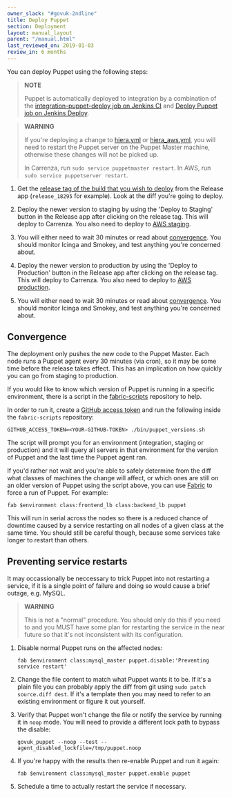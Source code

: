 ```yaml
---
owner_slack: "#govuk-2ndline"
title: Deploy Puppet
section: Deployment
layout: manual_layout
parent: "/manual.html"
last_reviewed_on: 2019-01-03
review_in: 6 months
---
```


You can deploy Puppet using the following steps:

> **NOTE**
>
> Puppet is automatically deployed to integration by a combination of the [integration-puppet-deploy job on Jenkins CI](https://ci.integration.publishing.service.gov.uk/job/integration-puppet-deploy/) and [Deploy Puppet job on Jenkins Deploy](https://deploy.integration.publishing.service.gov.uk/job/Deploy_Puppet/).

> **WARNING**
>
> If you're deploying a change to [hiera.yml](https://github.com/alphagov/govuk-puppet/blob/master/hiera.yml) or [hiera_aws.yml](https://github.com/alphagov/govuk-puppet/blob/master/hiera_aws.yml), you will need to restart the Puppet server on the Puppet Master machine, otherwise these changes will not be picked up.
>
> In Carrenza, run `sudo service puppetmaster restart`. In AWS, run `sudo service puppetserver restart`.

1. Get the [release tag of the build that you wish to deploy][tag] from the Release
app (`release_18295` for example). Look at the diff you're going to deploy.

2. Deploy the newer version to staging by using the 'Deploy to Staging' button in
the Release app after clicking on the release tag. This will deploy to Carrenza.
You also need to deploy to [AWS staging][stage-aws-deploy].

3. You will either need to wait 30 minutes or read about [convergence](#convergence).
You should monitor Icinga and Smokey, and test anything you're concerned about.

4. Deploy the newer version to production by using the 'Deploy to Production' button in
the Release app after clicking on the release tag. This will deploy to Carrenza.
You also need to deploy to [AWS production][prod-aws-deploy].

5. You will either need to wait 30 minutes or read about [convergence](#convergence).
You should monitor Icinga and Smokey, and test anything you're concerned about.

[tag]: https://release.publishing.service.gov.uk/applications/puppet
[stage-aws-deploy]: https://deploy.blue.staging.govuk.digital/job/Deploy_Puppet
[prod-aws-deploy]: https://deploy.blue.production.govuk.digital/job/Deploy_Puppet

## Convergence

The deployment only pushes the new code to the Puppet Master. Each node
runs a Puppet agent every 30 minutes (via cron), so it may be some time
before the release takes effect. This has an implication on how
quickly you can go from staging to production.

If you would like to know which version of Puppet is running in a
specific environment, there is a script in the
[fabric-scripts](https://github.com/alphagov/fabric-scripts) repository
to help.

In order to run it, create a [GitHub access token](https://github.com/settings/tokens)
and run the following inside the `fabric-scripts` repository:

    GITHUB_ACCESS_TOKEN=<YOUR-GITHUB-TOKEN> ./bin/puppet_versions.sh

The script will prompt you for an environment (integration, staging or
production) and it will query all servers in that environment for the
version of Puppet and the last time the Puppet agent ran.

If you'd rather not wait and you're able to safely determine from the
diff what classes of machines the change will affect, or which ones are
still on an older version of Puppet using the script above, you can use
[Fabric](https://github.com/alphagov/fabric-scripts) to force a run of
Puppet. For example:

    fab $environment class:frontend_lb class:backend_lb puppet

This will run in serial across the nodes so there is a reduced chance of
downtime caused by a service restarting on all nodes of a given
class at the same time. You should still be careful though, because
some services take longer to restart than others.

## Preventing service restarts

It may occassionally be neccessary to trick Puppet into not restarting a
service, if it is a single point of failure and doing so would cause a
brief outage, e.g. MySQL.

> **WARNING**
>
> This is not a "normal" procedure. You should only do this if you need
> to and you MUST have some plan for restarting the service in the near
> future so that it's not inconsistent with its configuration.

1.  Disable normal Puppet runs on the affected nodes:

        fab $environment class:mysql_master puppet.disable:'Preventing service restart'

2.  Change the file content to match what Puppet wants it to be. If it's
    a plain file you can probably apply the diff from git using
    `sudo patch source.diff dest`. If it's a template then you may need
    to refer to an existing environment or figure it out yourself.
3.  Verify that Puppet won't change the file or notify the service by
    running it in `noop` mode. You will need to provide a different lock
    path to bypass the disable:

        govuk_puppet --noop --test --agent_disabled_lockfile=/tmp/puppet.noop

4.  If you're happy with the results then re-enable Puppet and run it
    again:

        fab $environment class:mysql_master puppet.enable puppet

5.  Schedule a time to actually restart the service if necessary.
